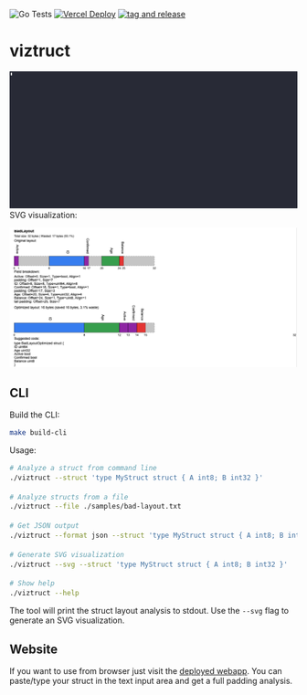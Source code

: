 ![Go Tests](https://github.com/buarki/viztruct/actions/workflows/tests.yml/badge.svg) [![Vercel Deploy](https://deploy-badge.vercel.app/vercel/viztruct)](https://viztruct.vercel.app/) [![tag and release](https://github.com/buarki/viztruct/actions/workflows/release.yml/badge.svg)](https://github.com/buarki/viztruct/actions/workflows/release.yml)


# viztruct


![Image](./docs/demo.gif)
SVG visualization:

![Image](./docs/demo.png)

## CLI

Build the CLI:
```sh
make build-cli
```

Usage:
```sh
# Analyze a struct from command line
./viztruct --struct 'type MyStruct struct { A int8; B int32 }'

# Analyze structs from a file
./viztruct --file ./samples/bad-layout.txt

# Get JSON output
./viztruct --format json --struct 'type MyStruct struct { A int8; B int32 }'

# Generate SVG visualization
./viztruct --svg --struct 'type MyStruct struct { A int8; B int32 }'

# Show help
./viztruct --help
```

The tool will print the struct layout analysis to stdout. Use the `--svg` flag to generate an SVG visualization.

## Website

If you want to use from browser just visit the [deployed webapp](https://viztruct.vercel.app). You can paste/type your struct in the text input area and get a full padding analysis.



